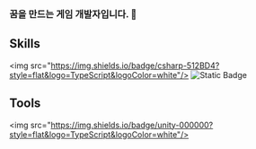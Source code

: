 ### 꿈을 만드는 게임 개발자입니다. 👋

<!--
**zenobreaker/zenobreaker** is a ✨ _special_ ✨ repository because its `README.md` (this file) appears on your GitHub profile.

Here are some ideas to get you started:

- 🔭 I’m currently working on ...
- 🌱 I’m currently learning ...
- 👯 I’m looking to collaborate on ...
- 🤔 I’m looking for help with ...
- 💬 Ask me about ...
- 📫 How to reach me: ...
- 😄 Pronouns: ...
- ⚡ Fun fact: ...
-->

## Skills 
<img src="https://img.shields.io/badge/csharp-512BD4?style=flat&logo=TypeScript&logoColor=white"/>
<img alt="Static Badge" src="https://img.shields.io/badge/:badgeContent">

## Tools
<img src="https://img.shields.io/badge/unity-000000?style=flat&logo=TypeScript&logoColor=white"/>
